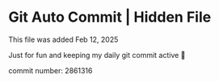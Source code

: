 # Git Auto Commit | Hidden File

This file was added Feb 12, 2025

Just for fun and keeping my daily git commit active 🤪

commit number: 2861316
